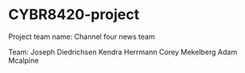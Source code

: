 # CYBR8420-project

Project team name: Channel four news team


Team:
Joseph Diedrichsen
Kendra Herrmann
Corey Mekelberg
Adam Mcalpine